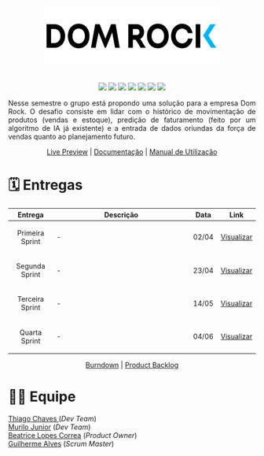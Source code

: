 <h1 align="center"></h1>
<div text align="center">
<img src="Doc/assets/img/logo02.png"  width="360" height="120" />
</div><br>
<p align="center">
    <img src="https://img.shields.io/badge/Canva-%2300C4CC.svg?style=for-the-badge&logo=Canva&logoColor=white"/>
    <img src="https://img.shields.io/badge/figma-%23F24E1E.svg?style=for-the-badge&logo=figma&logoColor=white"/>
    <img src="https://img.shields.io/badge/Eclipse-FE7A16.svg?style=for-the-badge&logo=Eclipse&logoColor=white"/>
    <img src="https://img.shields.io/badge/java-%23ED8B00.svg?style=for-the-badge&logo=java&logoColor=white"/>
    <img src="https://img.shields.io/badge/Spring-%2AA7.svg?style=for-the-badge&logo=Spring&logoColor=white"/>
    <img src="https://img.shields.io/badge/Postgresql-%2300f.svg?style=for-the-badge&logo=postgresql&logoColor=white"/>
    <img src="https://img.shields.io/badge/Trello-%23026AA7.svg?style=for-the-badge&logo=Trello&logoColor=white"/>
</p>

<p align="justify">
Nesse semestre o grupo está propondo uma solução para a empresa Dom Rock. O desafio consiste em lidar com o histórico de movimentação de produtos (vendas e
estoque), predição de faturamento (feito por um algoritmo de IA já existente) e a entrada de dados oriundas da força de vendas quanto ao planejamento futuro.
</p>
<div align="center">
   <a href="">Live Preview</a> |
   <a href="Doc">Documentação</a> |  
   <a href="">Manual de Utilização</a>

<h1 text align= "left">🗓️ Entregas</h1>    
 <table align="center">
                     <thead>
                            <th width=100px>Entrega</th>
                            <th width=500px>Descrição</th>
                            <th width=45px>Data</th>
                            <th width=45px>Link</th>
                     </thead>
                     <tr>
                            <td><p align="center">Primeira Sprint</p></td>
                            <td><p align="justify">-</p></td>
                            <td><p align="center">02/04</p></td>
                            <td><p align="center"><a href="-">Visualizar</a></p></td>
                     </tr>
                      <tr>
                            <td><p align="center">Segunda Sprint</p></td>
                            <td><p align="justify">-</p></td>
                            <td><p align="center">23/04</p></td>
                            <td><p align="center"><a href="-">Visualizar</p></td>
                     </tr>
                     <tr>
                            <td><p align="center">Terceira Sprint</p></td>
                            <td><p align="justify">-</p></td>
                            <td><p align="center">14/05</p></td>
                            <td><p align="center"><a href="-">Visualizar</p></td>
                     </tr>
                     <tr>
                            <td><p align="center">Quarta Sprint</p></td>
                            <td><p align="justify">-</p></td>
                            <td><p align="center">04/06</p></td>
                            <td><p align="center"><a href="-">Visualizar</p></td>
                     </tr>
 </table>
<div align="center">
   <a href="">Burndown</a> |
   <a href="">Product Backlog</a>


<div text align= "left">
<h1 align="left">👩‍💻 Equipe</h1>
<a href="https://www.linkedin.com/in/thiago-lopes-chaves-5ba22b209">Thiago Chaves </a>(<i>Dev Team</i>)</li><br>
<a href="https://www.linkedin.com/in/murilo-jos%C3%A9-de-brito-junior-32403b157">Murilo Junior</a>  (<i>Dev Team</i>)</li><br>
<a href="https://www.linkedin.com/in/bewtrice/">Beatrice Lopes Correa</a> (<i>Product Owner</i>)</li><br>
<a href="https://www.linkedin.com/in/guilhermealvesnas/">Guilherme Alves</a> (<i>Scrum Master</i>)</li><br>
</div>
        
        
 
